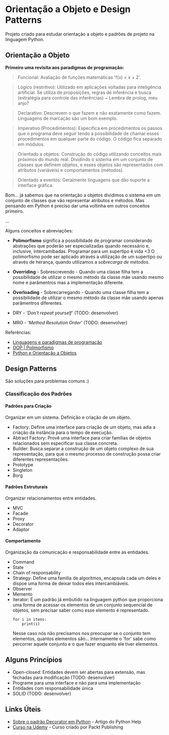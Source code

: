 # Orientação a Objeto e Design Patterns
Projeto criado para estudar orientação a objeto e padrões de projeto na linguagem Python.

## Orientação a Objeto

**Primeiro uma revisita aos paradigmas de programação:**
> Funcional: Avaliação de funções matemáticas 'f(x) = x + 2'.

> Lógico (restritivo): Utilizado em aplicações voltadas para inteligência artificial. Se utiliza de proposições, regras de inferência e busca (estratégia para controle das inferências) ~ Lembra de prolog, meu anjo?

> Declarativo: Descrevem o que fazem e não exatamente como fazem. Linguagens de marcação são um bom exemplo.

> Imperativo (Procedimentos): Especifica em procedimentos os passos que o programa deve seguir tendo a possibilidade de chamar esses procedimentos em qualquer parte do código. O código fica separado em módulos.

> Orientado a objetos: Construção do código utilizando conceitos mais próximos do mundo real. Dividindo o sistema em um conjunto de classes que definem objetos, e esses objetos são representados com atributos (variáveis) e comportamentos (métodos).

> Orientado a eventos: Geralmente linguagens que dão suporte a interface gráfica.

Bom... já sabemos que na orientação a objetos dividimos o sistema em um conjunto de classes que vão representar atributos e métodos.
Mas pensando em Python é preciso dar uma voltinha em outros conceitos primeiro.

...

Alguns conceitos e abreviações: 

- **Polimorfismo** significa a possibilidade de programar considerando abstrações que poderão ser especializadas quando necessário e, inclusive, intercamibadas. Programar para um supertipo é vida <3
O polimorfismo pode ser aplicado através a utilização de um supertipo ou através de herança, quando utilizamos a *sobrecarga de métodos*.

- **Overriding** - Sobrescrevendo - Quando uma classe filha tem a possibilidade de utilizar o mesmo método da classe mãe usando mesmo nome e parâmentros mas a implementação diferente.

- **Overloading** - Sobrecarregando - Quando uma classe filha tem a possibilidade de utilizar o mesmo método da classe mãe usando apenas parâmentros diferentes.

- DRY - *'Don't repeat yourself'* (TODO: desenvolver)

- MRO - *'Method Resolution Order'* (TODO: desenvolver)

Referências:

- [Linguagens e paradigmas de programação](https://www.treinaweb.com.br/blog/linguagens-e-paradigmas-de-programacao/)
- [OOP | Polimorfismo](https://deviniciative.wordpress.com/2019/08/19/oop-polimorfismo/)
- [Python e Orientação a Objetos](https://www.caelum.com.br/apostila-python-orientacao-objetos/#null)

## Design Patterns

São soluções para problemas comuns :)


### Classificação dos Padrões

#### Padrões para Criação
Organizar em um sistema. Definição e criação de um objeto.

- Factory: Define uma interface para criação de um objeto, mas adia a criação da instância para o tempo de execução.
- Abtract Factory: Provê uma interface para criar famílias de objetos relacionados sem especificar sua classe concreta.
- Builder: Busca separar a construção de um objeto complexo de sua representação, para que o mesmo processo de construção possa criar diferentes representações.
- Prototype
- Singleton
- Borg

#### Padrões Estruturais
Organizar relacionamentos entre entidades.

- MVC
- Facade
- Proxy
- Decorator
- Adaptor

#### Comportamento
Organização da comunicação e responsabilidade entre as entidades.

- Command
- State
- Chain of responsability
- Strategy: Define uma família de algoritmos, encapsula cada um deles e dispoe uma forma de deixar todos eles intercambiáveis.
- Observer
- Memento
- Iterator:
É um padrão já embutido na linguagem python que proporciona uma forma de acessar os elementos de um conjunto sequencial de objetos, sem precisar saber como esse elemento é representado.
    ```
    for i in itens:
        print(i)
    ```
    Nesse caso nós não precisamos nos preocupar se o conjunto tem elementos, quantos elementos são... Internamente o 'for' sabe como percorrer aquele conjunto e o que fazer enquanto ele tiver elementos.
    
## Alguns Princípios

- Open-closed: Entidades devem ser abertas para extensão, mas fechadas para modificação (TODO: desenvolver)
- Programe para uma interface e não para uma implementação
- Entidades com responsabilidade única
- SOLID (TODO: desenvolver)


## Links Úteis
* [Sobre o padrão Decorator em Python](https://pythonhelp.wordpress.com/2013/06/09/entendendo-os-decorators/) - Artigo do Python Help
* [Curso na Udemy](https://www.udemy.com/python-design-patterns/) - Curso criado por Packt Publishing